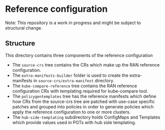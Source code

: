 # Reference configuration
Note: This repository is a work in progress and might be subject to structural change.

## Structure
This directory contains three components of the reference configuration
 - The `source-crs` tree contains the CRs which make
   up the RAN reference configuration.
 - The `extra-manifests-builder` folder is used to create the extra-manifests in `source-crs/extra-manifest` directory.
 - The `kube-compare-reference` tree contains the RAN reference configuration CRs with templating required for kube-compare tool.
 - The `policygentemplates` tree has the reference manifests which define how CRs from the
   source-crs tree are patched with use-case specific patches and grouped into policies in order to generate policies which apply the reference configuration to one or more clusters.
 - The `hub-side-templating` subdirectory holds ConfigMaps and Templates which provide values used in PGTs with hub side templating.
